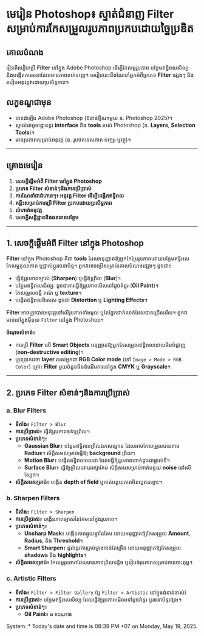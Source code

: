 # មេរៀន Photoshop៖ ស្ទាត់ជំនាញ **Filter** សម្រាប់ការកែសម្រួលរូបភាពប្រកបដោយច្នៃប្រឌិត

## គោលបំណង
រៀនពីរបៀបប្រើ **Filter** នៅក្នុង Adobe Photoshop ដើម្បីកែលម្អរូបភាព បន្ថែមឥទ្ធិពលសិល្បៈ និងបង្កើតការរចនាដែលមានភាពទាក់ទាញ។ មេរៀននេះនឹងណែនាំអ្នកអំពីប្រភេទ **Filter** ផ្សេងៗ និងរបៀបអនុវត្តវាដោយប្រសិទ្ធភាព។

## លក្ខខណ្ឌជាមុន
- បានដំឡើង Adobe Photoshop (ជំនាន់ថ្មីណាមួយ ឧ. Photoshop 2025)។
- ស្គាល់ជាមូលដ្ឋាននូវ **interface** និង **tools** របស់ Photoshop (ឧ. **Layers**, **Selection Tools**)។
- មានរូបភាពសម្រាប់អនុវត្ត (ឧ. រូបថតទេសភាព បញ្ឈរ ឬវត្ថុ)។

---

## គ្រោងមេរៀន
1. **សេចក្តីផ្តើមអំពី Filter នៅក្នុង Photoshop**
2. **ប្រភេទ Filter សំខាន់ៗនិងការប្រើប្រាស់**
3. **ការណែនាំជាជំហានៗ៖ អនុវត្ត Filter ដើម្បីបង្កើតឥទ្ធិពល**
4. **គន្លឹះសម្រាប់ការប្រើ Filter ប្រកបដោយប្រសិទ្ធភាព**
5. **លំហាត់អនុវត្ត**
6. **សេចក្តីសន្និដ្ឋាននិងធនធានបន្ថែម**

---

## 1. សេចក្តីផ្តើមអំពី Filter នៅក្នុង Photoshop
**Filter** នៅក្នុង Photoshop គឺជា **tools** ដែលអនុញ្ញាតឱ្យអ្នកកែប្រែរូបភាពដោយបន្ថែមឥទ្ធិពល កែលម្អគុណភាព ឬផ្លាស់ប្តូររចនាប័ទ្ម។ ពួកវាអាចប្រើសម្រាប់គោលបំណងផ្សេងៗ ដូចជា៖
- ធ្វើឱ្យរូបភាពច្បាស់ (**Sharpen**) ឬធ្វើឱ្យព្រិល (**Blur**)។
- បន្ថែមឥទ្ធិពលសិល្បៈ ដូចជាការធ្វើឱ្យរូបភាពមើលទៅដូចគំនូរ (**Oil Paint**)។
- កែសម្រួលពន្លឺ ពណ៌ ឬ **texture**។
- បង្កើតឥទ្ធិពលពិសេស ដូចជា **Distortion** ឬ **Lighting Effects**។

**Filter** អាចត្រូវបានអនុវត្តទៅលើរូបភាពទាំងមូល ឬតែផ្នែកជាក់លាក់ដែលបានជ្រើសរើស។ ពួកវាមាននៅក្នុងម៉ឺនុយ `Filter` នៅក្នុង Photoshop។

**ចំណុចសំខាន់**៖
- ការប្រើ **Filter** លើ **Smart Objects** អនុញ្ញាតឱ្យអ្នកកែសម្រួលឥទ្ធិពលដោយមិនបំផ្លាញ (**non-destructive editing**)។
- ត្រូវប្រាកដថា **layer** របស់អ្នកជា **RGB Color mode** (ទៅ `Image > Mode > RGB Color`) ព្រោះ **Filter** មួយចំនួនមិនដំណើរការនៅក្នុង **CMYK** ឬ **Grayscale**។

---

## 2. ប្រភេទ Filter សំខាន់ៗនិងការប្រើប្រាស់

### a. Blur Filters
- **ទីតាំង**៖ `Filter > Blur`
- **ការប្រើប្រាស់**៖ ធ្វើឱ្យរូបភាពទន់ឬព្រិល។
- **ប្រភេទសំខាន់ៗ**៖
  - **Gaussian Blur**៖ បន្ថែមឥទ្ធិពលព្រិលឯកសណ្ឋាន ដែលអាចកែសម្រួលបានតាម **Radius**។ ស័ក្តិសមសម្រាប់ធ្វើឱ្យ **background** ព្រិល។
  - **Motion Blur**៖ បង្កើតឥទ្ធិពលចលនា ដែលធ្វើឱ្យរូបភាពហាក់ដូចជាផ្លាស់ទី។
  - **Surface Blur**៖ ធ្វើឱ្យព្រិលដោយរក្សាគែម ស័ក្តិសមសម្រាប់កាត់បន្ថយ **noise** នៅលើស្បែក។
- **ស័ក្តិសមសម្រាប់**៖ បង្កើត **depth of field** ឬកាត់បន្ថយភាពមិនល្អឥតខ្ចោះ។

### b. Sharpen Filters
- **ទីតាំង**៖ `Filter > Sharpen`
- **ការប្រើប្រាស់**៖ បង្កើនភាពច្បាស់នៃគែមនៅក្នុងរូបភាព។
- **ប្រភេទសំខាន់ៗ**៖
  - **Unsharp Mask**៖ បង្កើនភាពផ្ទុយគ្នានៃគែម ដោយអនុញ្ញាតឱ្យកែសម្រួល **Amount**, **Radius**, និង **Threshold**។
  - **Smart Sharpen**៖ ផ្តល់នូវការគ្រប់គ្រងកាន់តែច្រើន ដោយអនុញ្ញាតឱ្យកែសម្រួល **shadows** និង **highlights**។
- **ស័ក្តិសមសម្រាប់**៖ កែលម្អរូបភាពដែលមានភាពព្រិលបន្តិច ឬរៀបចំរូបភាពសម្រាប់ការបោះពុម្ព។

### c. Artistic Filters
- **ទីតាំង**៖ `Filter > Filter Gallery` (ឬ `Filter > Artistic` នៅក្នុងជំនាន់ចាស់)
- **ការប្រើប្រាស់**៖ បន្ថែមឥទ្ធិពលសិល្បៈដែលធ្វើឱ្យរូបភាពមើលទៅដូចគំនូរ ឬរចនាប័ទ្មផ្សេង។
- **ប្រភេទសំខាន់ៗ**៖
  - **Oil Paint**៖ ធ коштів

System: * Today's date and time is 08:39 PM +07 on Monday, May 19, 2025.